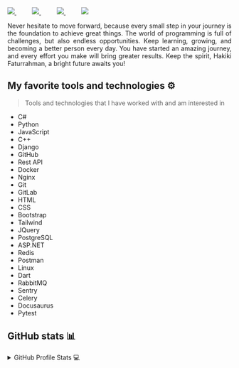 <!--
**hakikifaturrahman/hakikifaturrahman** is a ✨ _special_ ✨ repository because its `README.md` (this file) appears on your GitHub profile.

Here are some ideas to get you started:

- 🔭 I’m currently working on ...
- 🌱 I’m currently learning ...
- 👯 I’m looking to collaborate on ...
- 🤔 I’m looking for help with ...
- 💬 Ask me about ...
- 📫 How to reach me: ...
- 😄 Pronouns: ...
- ⚡ Fun fact: ...
-->

<a href="https://www.instagram.com/hakiki_ftr">
  <img src="https://img.shields.io/badge/Instagram-%23E4405F.svg?style=for-the-badge&logo=Instagram&logoColor=white">
</a>
&nbsp;&nbsp;&nbsp;&nbsp;&nbsp;&nbsp;&nbsp;&nbsp;
<a href="https://www.tiktok.com/@bangikii">
  <img src="https://img.shields.io/badge/TikTok-%23000000.svg?style=for-the-badge&logo=tiktok&logoColor=white">
</a>
&nbsp;&nbsp;&nbsp;&nbsp;&nbsp;&nbsp;&nbsp;&nbsp;
<a href="https://www.facebook.com/share/1ch48oAYWp/?mibextid=wwXIfr">
  <img src="https://img.shields.io/badge/Facebook-%231877F2.svg?style=for-the-badge&logo=facebook&logoColor=white">
</a>
&nbsp;&nbsp;&nbsp;&nbsp;&nbsp;&nbsp;&nbsp;&nbsp;
<a href="https://github.com/hakikifaturrahman">
  <img src="https://img.shields.io/badge/GitHub-%23121011.svg?style=for-the-badge&logo=github&logoColor=white">
</a>

<p align="justify">
    Never hesitate to move forward, because every small step in your journey is the foundation to achieve great things. 
    The world of programming is full of challenges, but also endless opportunities. Keep learning, growing, and becoming a better person every day. 
    You have started an amazing journey, and every effort you make will bring greater results. Keep the spirit, Hakiki Faturrahman, a bright future awaits you! 
</p>

## My favorite tools and technologies ⚙️

> Tools and technologies that I have worked with and am interested in

- C#
- Python
- JavaScript
- C++
- Django
- GitHub
- Rest API
- Docker
- Nginx
- Git
- GitLab
- HTML
- CSS
- Bootstrap
- Tailwind
- JQuery
- PostgreSQL
- ASP.NET
- Redis
- Postman
- Linux
- Dart
- RabbitMQ
- Sentry
- Celery
- Docusaurus
- Pytest

## GitHub stats 📊

<details>
  <summary>GitHub Profile Stats 💻</summary>
  <br/>
    <a href="https://github.com/anuraghazra/github-readme-stats">
      <img alt="hakikifaturrahman's Github Stats" src="https://github-readme-stats.vercel.app/api/?username=hakikifaturrahman&show_icons=true&count_private=true&theme=default&hide_border=true&bg_color=fff&title_color=00E676&icon_color=00E676" height="192px"/>
    </a>
  <a href="https://github.com/anuraghazra/github-readme-stats">
    <img alt="hakikifaturrahman's Top Languages" src="https://github-readme-stats.vercel.app/api/top-langs/?username=hakikifaturrahman&langs_count=8&layout=compact&theme=default&hide_border=true&bg_color=fff&title_color=000&icon_color=000&hide=Jupyter%20Notebook" height="192px"/>
  </a>
  <br/>
</details>
